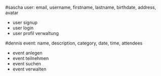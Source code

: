 #sascha
user: email, username, firstname, lastname, birthdate, address, avatar

- user signup
- user login
- user profil verwaltung

#dennis
event: name, description, category, date, time, attendees

- event anlegen
- event teilnehmen
- event suchen
- event verwalten
